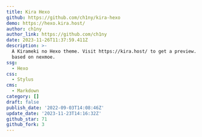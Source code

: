 ```yaml
---
title: Kira Hexo
github: https://github.com/ch1ny/kira-hexo
demo: https://hexo.kira.host/
author: ch1ny
author_link: https://github.com/ch1ny
date: 2023-11-26T11:37:59.411Z
description: >-
  A Kirameki no Hexo theme. Visit https://kira.host/ to get a preview. Style
  based on nexmoe.
ssg:
  - Hexo
css:
  - Stylus
cms:
  - Markdown
category: []
draft: false
publish_date: '2022-09-03T14:08:46Z'
update_date: '2023-11-23T14:16:32Z'
github_star: 71
github_fork: 3
---
```

